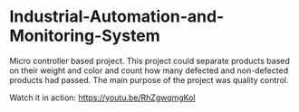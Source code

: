 # Industrial-Automation-and-Monitoring-System
Micro controller based project. This project could separate products based on their weight and color and count how many defected and non-defected products had passed. The main purpose of the project was quality control.

Watch it in action: https://youtu.be/RhZgwqmgKoI
